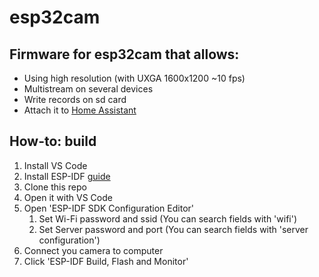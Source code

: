 # esp32cam

## Firmware for esp32cam that allows:
* Using high resolution (with UXGA 1600x1200 ~10 fps)
* Multistream on several devices
* Write records on sd card
* Attach it to [Home Assistant](https://github.com/Nirklav/esp32cam_ha)

## How-to: build
1. Install VS Code
2. Install ESP-IDF [guide](https://github.com/espressif/vscode-esp-idf-extension/blob/master/docs/tutorial/install.md)
3. Clone this repo
4. Open it with VS Code
5. Open 'ESP-IDF SDK Configuration Editor'
   1. Set Wi-Fi password and ssid (You can search fields with 'wifi')
   2. Set Server password and port (You can search fields with 'server configuration')
6. Connect you camera to computer
7. Click 'ESP-IDF Build, Flash and Monitor'
